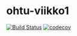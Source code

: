 # ohtu-viikko1

[![Build Status](https://travis-ci.org/Vanamo/ohtu-viikko1.svg?branch=master)](https://travis-ci.org/Vanamo/ohtu-viikko1)
[![codecov](https://codecov.io/gh/Vanamo/ohtu-viikko1/branch/master/graph/badge.svg)](https://codecov.io/gh/Vanamo/ohtu-viikko1)

